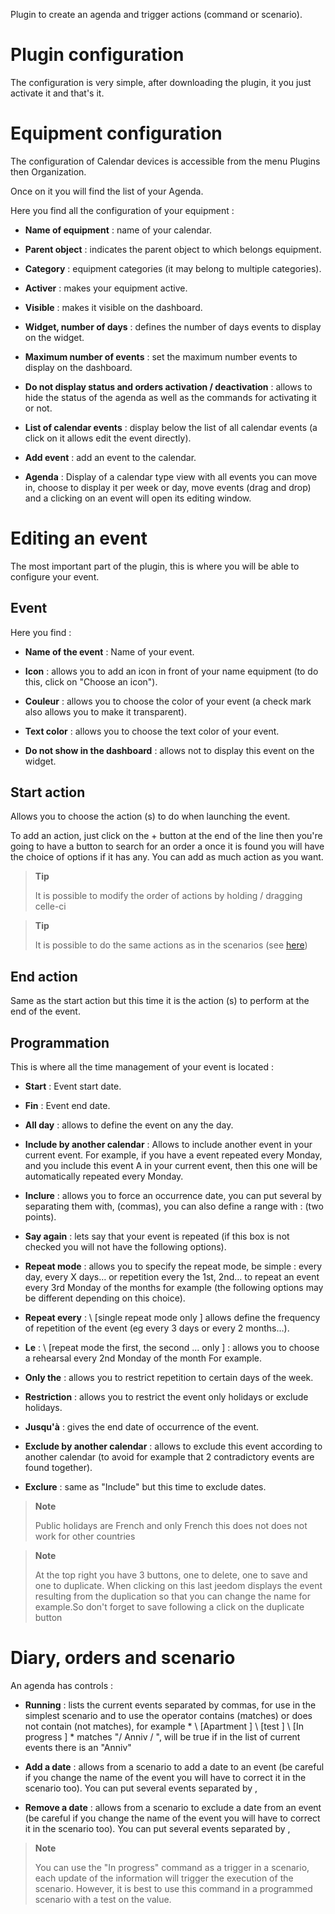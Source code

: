 Plugin to create an agenda and trigger actions
(command or scenario).

Plugin configuration
=======================

The configuration is very simple, after downloading the plugin, it
you just activate it and that&#39;s it.

Equipment configuration
=============================

The configuration of Calendar devices is accessible from the menu
Plugins then Organization.

Once on it you will find the list of your Agenda.

Here you find all the configuration of your equipment :

-   **Name of equipment** : name of your calendar.

-   **Parent object** : indicates the parent object to which
    belongs equipment.

-   **Category** : equipment categories (it may belong to
    multiple categories).

-   **Activer** : makes your equipment active.

-   **Visible** : makes it visible on the dashboard.

-   **Widget, number of days** : defines the number of days
    events to display on the widget.

-   **Maximum number of events** : set the maximum number
    events to display on the dashboard.

-   **Do not display status and orders
    activation / deactivation** : allows to hide the status of
    the agenda as well as the commands for activating it or not.

-   **List of calendar events** : display below the
    list of all calendar events (a click on it allows
    edit the event directly).

-   **Add event** : add an event to the calendar.

-   **Agenda** : Display of a calendar type view with all
    events you can move in, choose to display it
    per week or day, move events (drag and drop) and a
    clicking on an event will open its editing window.

Editing an event
======================

The most important part of the plugin, this is where you will be able to
configure your event.

Event
---------

Here you find :

-   **Name of the event** : Name of your event.

-   **Icon** : allows you to add an icon in front of your name
    equipment (to do this, click on "Choose an icon").

-   **Couleur** : allows you to choose the color of your event (a
    check mark also allows you to make it transparent).

-   **Text color** : allows you to choose the text color of
    your event.

-   **Do not show in the dashboard** : allows not to display
    this event on the widget.

Start action
---------------

Allows you to choose the action (s) to do when launching
the event.

To add an action, just click on the + button at the end of
the line then you're going to have a button to search for an order a
once it is found you will have the choice of options if it has any. You
can add as much action as you want.

> **Tip**
>
> It is possible to modify the order of actions by holding / dragging
> celle-ci


> **Tip**
>
>It is possible to do the same actions as in the scenarios (see [here](https://jeedom.github.io/core/fr_FR/scenario))

End action
-------------

Same as the start action but this time it is the action (s) to
perform at the end of the event.

Programmation
-------------

This is where all the time management of your event is located :

-   **Start** : Event start date.

-   **Fin** : Event end date.

-   **All day** : allows to define the event on any
    the day.

-   **Include by another calendar** : Allows to include another
    event in your current event. For example, if you have a
    event repeated every Monday, and you include this
    event A in your current event, then this one will be
    automatically repeated every Monday.

-   **Inclure** : allows you to force an occurrence date, you can
    put several by separating them with, (commas), you can
    also define a range with : (two points).

-   **Say again** : lets say that your event is repeated (if this
    box is not checked you will not have the following options).

-   **Repeat mode** : allows you to specify the repeat mode,
    be simple : every day, every X days… or repetition every
    the 1st, 2nd… to repeat an event every 3rd Monday of the
    months for example (the following options may be different
    depending on this choice).

-   **Repeat every** : \ [single repeat mode only \] allows
    define the frequency of repetition of the event (eg every 3
    days or every 2 months…).

-   **Le** : \ [repeat mode the first, the second ... only \] :
    allows you to choose a rehearsal every 2nd Monday of the month
    For example.

-   **Only the** : allows you to restrict repetition to certain
    days of the week.

-   **Restriction** : allows you to restrict the event only
    holidays or exclude holidays.

-   **Jusqu'à** : gives the end date of occurrence of the event.

-   **Exclude by another calendar** : allows to exclude this
    event according to another calendar (to avoid for example that
    2 contradictory events are found together).

-   **Exclure** : same as "Include" but this time to exclude
    dates.

> **Note**
>
> Public holidays are French and only French this does not
> does not work for other countries

> **Note**
>
> At the top right you have 3 buttons, one to delete, one to
> save and one to duplicate. When clicking on this last jeedom
> displays the event resulting from the duplication so that you
> can change the name for example.So don't forget to
> save following a click on the duplicate button

Diary, orders and scenario
=============================

An agenda has controls :

-   **Running** : lists the current events separated by
    commas, for use in the simplest scenario and
    to use the operator contains (matches) or does not contain (not
    matches), for example * \ [Apartment \] \ [test \] \ [In progress \] * matches
    "/ Anniv / ", will be true if in the list of current events there is
    an "Anniv"

- **Add a date** : allows from a scenario to add a date to an event (be careful if you change the name of the event you will have to correct it in the scenario too). You can put several events separated by ,

- **Remove a date** : allows from a scenario to exclude a date from an event (be careful if you change the name of the event you will have to correct it in the scenario too). You can put several events separated by ,

> **Note**
>
> You can use the "In progress" command as a trigger
> in a scenario, each update of the information will trigger
> the execution of the scenario. However, it is best to use this
> command in a programmed scenario with a test on the value.
